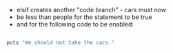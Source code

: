 - elsif creates another "code branch" - cars must now
- be less than people for the statement to be true  
- and for the following code to be enabled: 

```ruby

puts "We should not take the cars."
```
